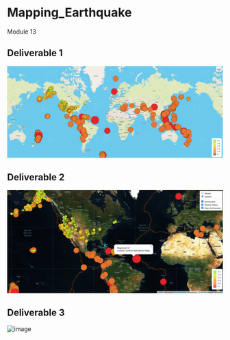 # Mapping_Earthquake
Module 13
## Deliverable 1
![image](https://github.com/aisligrace/Mapping_Earthquake/blob/main/Screen%20Shot%202022-03-26%20at%2010.49.46%20AM.png)

## Deliverable 2
![image](https://github.com/aisligrace/Mapping_Earthquake/blob/main/Screen%20Shot%202022-03-26%20at%202.20.18%20PM.png)

## Deliverable 3
![image]()
